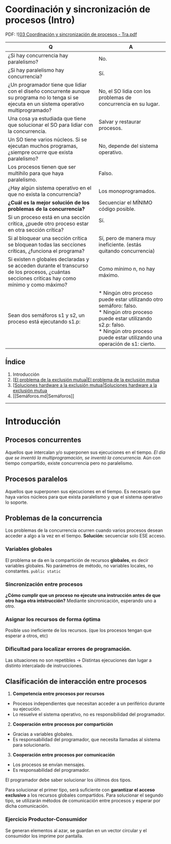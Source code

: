 

# Coordinación y sincronización de procesos (Intro)
PDF:
![[03 Coordinación y sincronización de procesos - Tra.pdf](../_resources/Coordinaci%C3%B3n_y_sincronizaci%C3%B3n_de_procesos_(Intro).resources/03%20Coordinaci%C3%B3n%20y%20sincronizaci%C3%B3n%20de%20procesos%20-%20Tra.pdf)


| Q    | A    |
| --- | --- |
| ¿Si hay concurrencia hay paralelismo? | No. |
| ¿Si hay paralelismo hay concurrencia? | Sí. |
| ¿Un programador tiene que lidiar con el diseño concurrente aunque su programa no lo tenga si se ejecuta en un sistema operativo multiprogramado? | No, el SO lidia con los problemas de concurrencia en su lugar. |
| Una cosa ya estudiada que tiene que solucionar el SO para lidiar con la concurrencia. | Salvar y restaurar procesos. |
| Un SO tiene varios núcleos. Si se ejecutan muchos programas, ¿siempre ocurre que exista paralelismo? | No, depende del sistema operativo. |
| Los procesos tienen que ser multihilo para que haya paralelismo. | Falso. |
| ¿Hay algún sistema operativo en el que no exista la concurrencia? | Los monoprogramados.<br> |
| **¿Cuál es la mejor solución de los problemas de la concurrencia?** | Secuenciar el MÍNIMO código posible. |
| Si un proceso está en una sección crítica, ¿puede otro proceso estar en otra sección crítica? | Sí.<br><br> |
| Si al bloquear una sección crítica  se bloquean todas las secciones críticas, ¿funciona el programa? | Sí, pero de manera muy ineficiente. (estás quitando concurrencia) |
| Si existen n globales declaradas y se acceden durante el transcurso de los procesos, ¿cuántas secciones críticas hay como mínimo y como máximo? | Como mínimo n, no hay máximo. |
| Sean dos semáforos s1 y s2, un proceso está ejecutando s1.p: | * Ningún otro proceso puede estar utilizando otro semáforo: falso.<br>* Ningún otro proceso puede estar utilizando s2.p: falso.<br>* Ningún otro proceso puede estar utilizando una operación de s1: cierto. |

## Índice

1. Introducción
2. [[El problema de la exclusión mutua|El problema de la exclusión mutua](El%20problema%20de%20la%20exclusi%C3%B3n%20mutua.md)
3. [[Soluciones hardware a la exclusión mutua|Soluciones hardware a la exclusión mutua](Soluciones%20hardware%20a%20la%20exclusi%C3%B3n%20mutua.md)
4. [[Semáforos.md|Semáforos]]



* * *

# Introducción


## Procesos concurrentes
Aquellos que intercalan y/o superponen sus ejecuciones en el tiempo.
_El día que se inventó la multiprogramación, se inventó la concurrencia._
Aún con tiempo compartido, existe concurrencia pero no paralelismo.


## Procesos paralelos
Aquellos que superponen sus ejecuciones en el tiempo.
Es necesario que haya varios núcleos para que exista paralelismo y que el sistema operativo lo soporte.


## Problemas de la concurrencia
Los problemas de la concurrencia ocurren cuando varios procesos desean acceder a algo a la vez en el tiempo.
**Solución:** secuenciar solo ESE acceso.


### Variables globales
El problema se da en la compartición de recursos **globales**, es decir variables globales. No parámetros de método, no variables locales, no constantes. `public static`


### Sincronización entre procesos
**¿Cómo cumplir que un proceso no ejecute una instrucción antes de que otro haga otra intstrucción?**
Mediante sincronicación, esperando uno a otro.


### Asignar los recursos de forma óptima
Posible uso ineficiente de los recursos. (que los procesos tengan que esperar a otros, etc)


### Dificultad para localizar errores de programación.
Las situaciones no son repetibles → Distintas ejecuciones dan lugar a distinto intercalado de instrucciones.


## Clasificación de interacción entre procesos
1. **Competencia entre procesos por recursos**
  * Procesos independientes que necesitan acceder a un periférico durante su ejecución.
  * Lo resuelve el sistema operativo, no es responsibilidad del programador.
2. **Cooperación entre procesos por compartición**
  * Gracias a variables globales.
  * Es responsabilidad del programador, que necesita llamadas al sistema para solucionarlo.
3. **Cooperación entre procesos por comunicación**
  * Los procesos se envían mensajes.
  * Es responsabilidad del programador.


El programador debe saber solucionar los últimos dos tipos.

Para solucionar el primer tipo, será suficiente con **garantizar el acceso exclusivo** a los recursos globales compartidos.
Para solucionar el segundo tipo, se utilizarán métodos de comunicación entre procesos y esperar por dicha comunicación.


### Ejercicio Productor-Consumidor
Se generan elementos al azar, se guardan en un vector circular y el consumidor los imprime por pantalla.   
